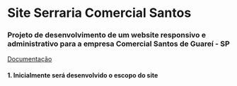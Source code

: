 # Site Serraria Comercial Santos

### Projeto de desenvolvimento de um website responsivo e administrativo para a empresa Comercial Santos de Guareí - SP

[Documentação](https://drive.google.com/open?id=1mrBs2ktIVUUGdENc3T8Hlg6SCJAj-Exd)

#### 1. Inicialmente será desenvolvido o escopo do site
